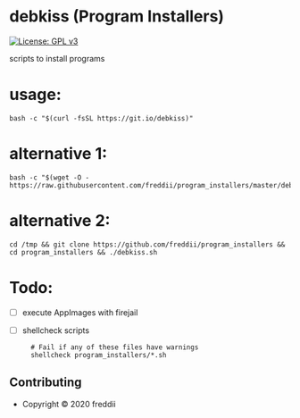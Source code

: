 # debkiss (Program Installers)

[![License: GPL v3](https://img.shields.io/badge/License-GPL%20v3-blue.svg)](./LICENSE)  

scripts to install programs

# usage:

<!--
su -
apt install git -y
sudo usermod -aG sudo USERNAME
#logout from desktop session and login again
sudo dpkg-reconfigure keyboard-configuration
or:
sudo apt update && sudo apt install git -y  -->

```
bash -c "$(curl -fsSL https://git.io/debkiss)"
```

<!--curl -sSL https://git.io/debkiss | bash-->

# alternative 1:

```
bash -c "$(wget -O - https://raw.githubusercontent.com/freddii/program_installers/master/debkiss.sh)"
```

# alternative 2:

```
cd /tmp && git clone https://github.com/freddii/program_installers && cd program_installers && ./debkiss.sh
```

# Todo:

* [ ] execute AppImages with firejail  

* [ ] shellcheck scripts
  
  ```
    # Fail if any of these files have warnings
    shellcheck program_installers/*.sh
  ```

## Contributing

* Copyright © 2020 freddii